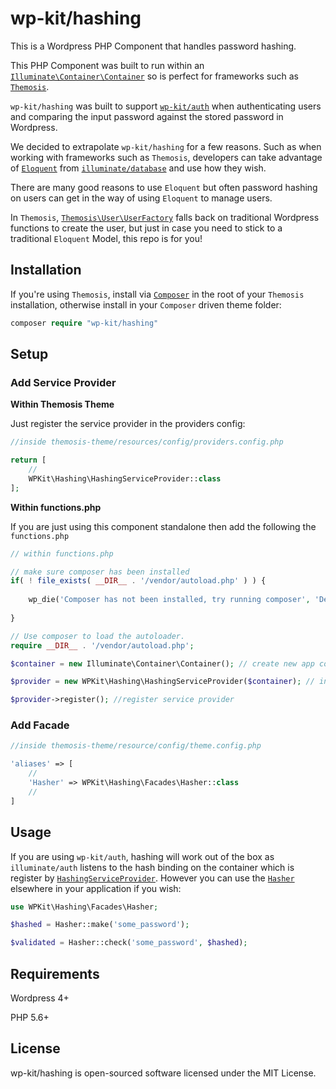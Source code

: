 # wp-kit/hashing

This is a Wordpress PHP Component that handles password hashing. 

This PHP Component was built to run within an [```Illuminate\Container\Container```](https://github.com/illuminate/container/blob/master/Container.php) so is perfect for frameworks such as [```Themosis```](http://framework.themosis.com/).

```wp-kit/hashing``` was built to support [```wp-kit/auth```](https://github.com/wp-kit/auth) when authenticating users and comparing the input password against the stored password in Wordpress.

We decided to extrapolate ```wp-kit/hashing``` for a few reasons. Such as when working with frameworks such as ```Themosis```, developers can take advantage of [```Eloquent```](https://laravel.com/docs/5.4/eloquent) from [```illuminate/database```](https://github.com/illuminate/database) and use how they wish. 

There are many good reasons to use ```Eloquent``` but often password hashing on users can get in the way of using ```Eloquent``` to manage users.

In ```Themosis```, [```Themosis\User\UserFactory```](https://github.com/themosis/framework/blob/master/src/Themosis/User/UserFactory.php) falls back on traditional Wordpress functions to create the user, but just in case you need to stick to a traditional ```Eloquent``` Model, this repo is for you!

## Installation

If you're using ```Themosis```, install via [```Composer```](https://getcomposer.org/) in the root of your ```Themosis``` installation, otherwise install in your ```Composer``` driven theme folder:

```php
composer require "wp-kit/hashing"
```

## Setup

### Add Service Provider

**Within Themosis Theme**

Just register the service provider in the providers config:

```php
//inside themosis-theme/resources/config/providers.config.php

return [
    //
    WPKit\Hashing\HashingServiceProvider::class
];
```

**Within functions.php**

If you are just using this component standalone then add the following the ```functions.php```

```php
// within functions.php

// make sure composer has been installed
if( ! file_exists( __DIR__ . '/vendor/autoload.php' ) ) {
	
	wp_die('Composer has not been installed, try running composer', 'Dependancy Error');
	
}

// Use composer to load the autoloader.
require __DIR__ . '/vendor/autoload.php';

$container = new Illuminate\Container\Container(); // create new app container

$provider = new WPKit\Hashing\HashingServiceProvider($container); // inject into service provider

$provider->register(); //register service provider
```

### Add Facade

```php
//inside themosis-theme/resource/config/theme.config.php

'aliases' => [
    //
    'Hasher' => WPKit\Hashing\Facades\Hasher::class
    //
]
```

## Usage

If you are using ```wp-kit/auth```, hashing will work out of the box as ```illuminate/auth``` listens to the hash binding on the container which is register by [```HashingServiceProvider```](https://github.com/wp-kit/hashing/blob/master/src/Hashing/HashingServiceProvider.php). However you can use the [```Hasher```](https://github.com/wp-kit/hashing/blob/master/src/Hashing/Hasher.php) elsewhere in your application if you wish:

```php
use WPKit\Hashing\Facades\Hasher;

$hashed = Hasher::make('some_password');

$validated = Hasher::check('some_password', $hashed);
```

## Requirements

Wordpress 4+

PHP 5.6+

## License

wp-kit/hashing is open-sourced software licensed under the MIT License.
